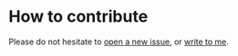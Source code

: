 # How to contribute

Please do not hesitate to [open a new issue](https://github.com/NaokiHori/Mandelbrot/issues/new), or [write to me](https://github.com/NaokiHori).
